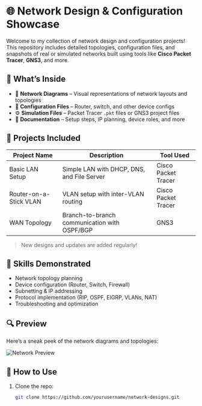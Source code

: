 # 🌐 Network Design & Configuration Showcase

Welcome to my collection of network design and configuration projects! This repository includes detailed topologies, configuration files, and snapshots of real or simulated networks built using tools like **Cisco Packet Tracer**, **GNS3**, and more.

## 📁 What’s Inside

- 📸 **Network Diagrams** – Visual representations of network layouts and topologies  
- 📄 **Configuration Files** – Router, switch, and other device configs  
- ⚙️ **Simulation Files** – Packet Tracer `.pkt` files or GNS3 project files  
- 📝 **Documentation** – Setup steps, IP planning, device roles, and more

## 🚀 Projects Included

| Project Name           | Description                                     | Tool Used        |
|------------------------|-------------------------------------------------|------------------|
| Basic LAN Setup        | Simple LAN with DHCP, DNS, and File Server      | Cisco Packet Tracer |
| Router-on-a-Stick VLAN | VLAN setup with inter-VLAN routing              | Cisco Packet Tracer |
| WAN Topology           | Branch-to-branch communication with OSPF/BGP    | GNS3             |

> New designs and updates are added regularly!

## 🧠 Skills Demonstrated

- Network topology planning  
- Device configuration (Router, Switch, Firewall)  
- Subnetting & IP addressing  
- Protocol implementation (RIP, OSPF, EIGRP, VLANs, NAT)  
- Troubleshooting and optimization

## 🔍 Preview

Here’s a sneak peek of the network diagrams and topologies:

![Network Preview](images/network-preview.png)

## 📂 How to Use

1. Clone the repo:
   ```bash
   git clone https://github.com/yourusername/network-designs.git
